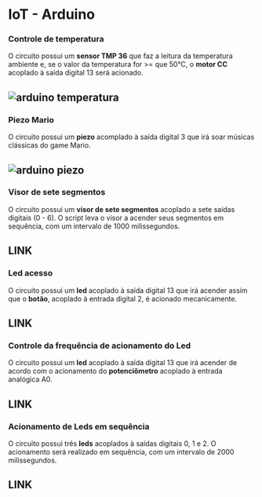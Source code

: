 # IoT - Arduino

### Controle de temperatura

O circuito possui um **sensor TMP 36** que faz a leitura da temperatura ambiente e, se o valor da temperatura for >= que 50°C, o **motor CC** acoplado à saída digital 13 será acionado.

![arduino temperatura](https://user-images.githubusercontent.com/62301235/81218892-53712d00-8fb5-11ea-98da-9de34e75b273.PNG)
---

### Piezo Mario

O circuito possui um **piezo** acomplado à saída digital 3 que irá soar músicas clássicas do game Mario.

![arduino piezo](https://user-images.githubusercontent.com/62301235/81220234-5bca6780-8fb7-11ea-9993-0a42a4a89d59.PNG)
---

### Visor de sete segmentos

O circuito possui um **visor de sete segmentos** acoplado a sete saídas digitais (0 - 6). O script leva o visor a acender seus segmentos em sequência, com um intervalo de 1000 milissegundos.

LINK
---

### Led acesso

O circuito possui um **led** acoplado à saída digital 13 que irá acender assim que o **botão**, acoplado à entrada digital 2, é acionado mecanicamente.

LINK
---

### Controle da frequência de acionamento do Led

O circuito possui um **led** acoplado à saída digital 13 que irá acender de acordo com o acionamento do **potenciômetro** acoplado à entrada analógica A0.

LINK
---

### Acionamento de Leds em sequência

O circuito possui três **leds** acoplados à saídas digitais 0, 1 e 2. O acionamento será realizado em sequência, com um intervalo de 2000 milissegundos.

LINK
---




